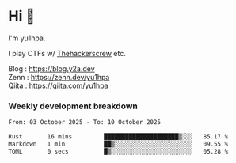 # Hi 👋

I'm yu1hpa.

I play CTFs w/ [Thehackerscrew](https://www.thehackerscrew.team/) etc.

Blog : https://blog.y2a.dev  
Zenn : https://zenn.dev/yu1hpa  
Qiita : https://qiita.com/yu1hpa  

### Weekly development breakdown

<!--START_SECTION:waka-->

```txt
From: 03 October 2025 - To: 10 October 2025

Rust       16 mins         █████████████████████▒░░░   85.17 %
Markdown   1 min           ██▒░░░░░░░░░░░░░░░░░░░░░░   09.55 %
TOML       0 secs          █▒░░░░░░░░░░░░░░░░░░░░░░░   05.28 %
```

<!--END_SECTION:waka-->

